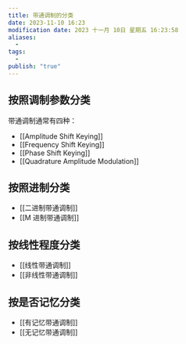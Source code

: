 ```yaml
---
title: 带通调制的分类
date: 2023-11-10 16:23
modification date: 2023 十一月 10日 星期五 16:23:58
aliases:
  - 
tags:
  - 
publish: "true"
---
```


## 按照调制参数分类

带通调制通常有四种：
- [[Amplitude Shift Keying]]
- [[Frequency Shift Keying]]
- [[Phase Shift Keying]]
- [[Quadrature Amplitude Modulation]]

## 按照进制分类

- [[二进制带通调制]]
- [[M 进制带通调制]]

## 按线性程度分类

- [[线性带通调制]]
- [[非线性带通调制]]

## 按是否记忆分类

- [[有记忆带通调制]]
- [[无记忆带通调制]]
